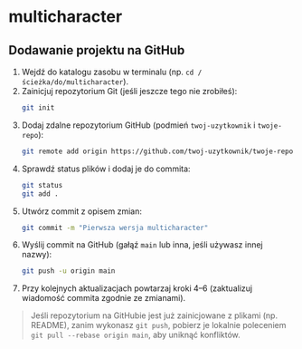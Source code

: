 # multicharacter

## Dodawanie projektu na GitHub
1. Wejdź do katalogu zasobu w terminalu (np. `cd /ścieżka/do/multicharacter`).
2. Zainicjuj repozytorium Git (jeśli jeszcze tego nie zrobiłeś):
   ```bash
   git init
   ```
3. Dodaj zdalne repozytorium GitHub (podmień `twoj-uzytkownik` i `twoje-repo`):
   ```bash
   git remote add origin https://github.com/twoj-uzytkownik/twoje-repo.git
   ```
4. Sprawdź status plików i dodaj je do commita:
   ```bash
   git status
   git add .
   ```
5. Utwórz commit z opisem zmian:
   ```bash
   git commit -m "Pierwsza wersja multicharacter"
   ```
6. Wyślij commit na GitHub (gałąź `main` lub inna, jeśli używasz innej nazwy):
   ```bash
   git push -u origin main
   ```
7. Przy kolejnych aktualizacjach powtarzaj kroki 4–6 (zaktualizuj wiadomość commita zgodnie ze zmianami).

> Jeśli repozytorium na GitHubie jest już zainicjowane z plikami (np. README), zanim wykonasz `git push`, pobierz je lokalnie poleceniem `git pull --rebase origin main`, aby uniknąć konfliktów.
